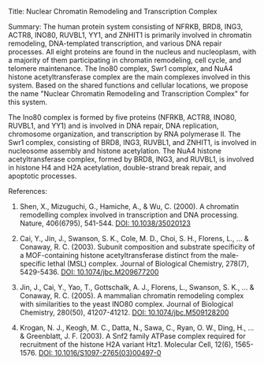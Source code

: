 Title: Nuclear Chromatin Remodeling and Transcription Complex

Summary: The human protein system consisting of NFRKB, BRD8, ING3, ACTR8, INO80, RUVBL1, YY1, and ZNHIT1 is primarily involved in chromatin remodeling, DNA-templated transcription, and various DNA repair processes. All eight proteins are found in the nucleus and nucleoplasm, with a majority of them participating in chromatin remodeling, cell cycle, and telomere maintenance. The Ino80 complex, Swr1 complex, and NuA4 histone acetyltransferase complex are the main complexes involved in this system. Based on the shared functions and cellular locations, we propose the name "Nuclear Chromatin Remodeling and Transcription Complex" for this system.

The Ino80 complex is formed by five proteins (NFRKB, ACTR8, INO80, RUVBL1, and YY1) and is involved in DNA repair, DNA replication, chromosome organization, and transcription by RNA polymerase II. The Swr1 complex, consisting of BRD8, ING3, RUVBL1, and ZNHIT1, is involved in nucleosome assembly and histone acetylation. The NuA4 histone acetyltransferase complex, formed by BRD8, ING3, and RUVBL1, is involved in histone H4 and H2A acetylation, double-strand break repair, and apoptotic processes.

References:

1. Shen, X., Mizuguchi, G., Hamiche, A., & Wu, C. (2000). A chromatin remodelling complex involved in transcription and DNA processing. Nature, 406(6795), 541-544. [DOI: 10.1038/35020123](https://doi.org/10.1038/35020123)

2. Cai, Y., Jin, J., Swanson, S. K., Cole, M. D., Choi, S. H., Florens, L., ... & Conaway, R. C. (2003). Subunit composition and substrate specificity of a MOF-containing histone acetyltransferase distinct from the male-specific lethal (MSL) complex. Journal of Biological Chemistry, 278(7), 5429-5436. [DOI: 10.1074/jbc.M209677200](https://doi.org/10.1074/jbc.M209677200)

3. Jin, J., Cai, Y., Yao, T., Gottschalk, A. J., Florens, L., Swanson, S. K., ... & Conaway, R. C. (2005). A mammalian chromatin remodeling complex with similarities to the yeast INO80 complex. Journal of Biological Chemistry, 280(50), 41207-41212. [DOI: 10.1074/jbc.M509128200](https://doi.org/10.1074/jbc.M509128200)

4. Krogan, N. J., Keogh, M. C., Datta, N., Sawa, C., Ryan, O. W., Ding, H., ... & Greenblatt, J. F. (2003). A Snf2 family ATPase complex required for recruitment of the histone H2A variant Htz1. Molecular Cell, 12(6), 1565-1576. [DOI: 10.1016/S1097-2765(03)00497-0](https://doi.org/10.1016/S1097-2765(03)00497-0)